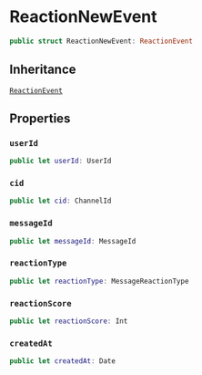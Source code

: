 # ReactionNewEvent

``` swift
public struct ReactionNewEvent: ReactionEvent 
```

## Inheritance

[`ReactionEvent`](/ReactionEvent)

## Properties

### `userId`

``` swift
public let userId: UserId
```

### `cid`

``` swift
public let cid: ChannelId
```

### `messageId`

``` swift
public let messageId: MessageId
```

### `reactionType`

``` swift
public let reactionType: MessageReactionType
```

### `reactionScore`

``` swift
public let reactionScore: Int
```

### `createdAt`

``` swift
public let createdAt: Date
```
